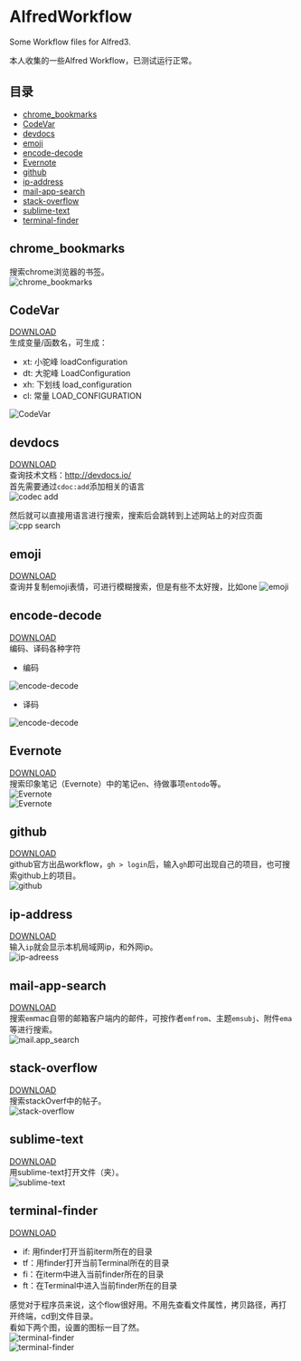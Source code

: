 # AlfredWorkflow
Some Workflow files for Alfred3.

本人收集的一些Alfred Workflow，已测试运行正常。

## 目录
- [chrome_bookmarks](#chrome_bookmarks)
- [CodeVar](#codevar)
- [devdocs](#devdocs)
- [emoji](#emoji)
- [encode-decode](#encode-decode)
- [Evernote](#evernote)
- [github](#github)
- [ip-address](#ip-address)
- [mail-app-search](#mail-app-search)
- [stack-overflow](#stack-overflow)
- [sublime-text](#sublime-text)
- [terminal-finder](#terminal-finder)

## chrome_bookmarks
搜索chrome浏览器的书签。  
![chrome_bookmarks](./chrome_bookmarks/bookmark.png)

## CodeVar
[DOWNLOAD](https://github.com/Subenle/AlfredWorkflow/raw/master/CodeVar/CodeVar.alfredworkflow)  
生成变量/函数名，可生成：
  
- xt: 小驼峰 loadConfiguration
- dt: 大驼峰 LoadConfiguration
- xh: 下划线 load_configuration
- cl: 常量 LOAD_CONFIGURATION

![CodeVar](./CodeVar/xt.png)

## devdocs
[DOWNLOAD](https://github.com/Subenle/AlfredWorkflow/raw/master/devdocs/devdocs.alfredworkflow)  
查询技术文档：http://devdocs.io/  
首先需要通过`cdoc:add`添加相关的语言  
![codec add](./devdocs/cdoc-add.png)

然后就可以直接用语言进行搜索，搜索后会跳转到上述网站上的对应页面
![cpp search](./devdocs/cpp.png)

## emoji
[DOWNLOAD](https://github.com/Subenle/AlfredWorkflow/raw/master/emoji/emoji.alfredworkflow)  
查询并复制emoji表情，可进行模糊搜索，但是有些不太好搜，比如one
![emoji](./emoji/star.png)

## encode-decode
[DOWNLOAD](https://github.com/Subenle/AlfredWorkflow/raw/master/encode-decode/encode-decode.alfredworkflow)  
编码、译码各种字符  

- 编码  

![encode-decode](./encode-decode/encode.png)

- 译码  

![encode-decode](./encode-decode/decode.png)

## Evernote
[DOWNLOAD](https://github.com/Subenle/AlfredWorkflow/raw/master/Evernote/Evernote9b3.alfredworkflow)  
搜索印象笔记（Evernote）中的笔记`en`、待做事项`entodo`等。  
![Evernote](./Evernote/en.png)  
![Evernote](./Evernote/entodo.png)  

## github
[DOWNLOAD](https://github.com/Subenle/AlfredWorkflow/raw/master/github/github.alfredworkflow)  
github官方出品workflow，`gh > login`后，输入`gh`即可出现自己的项目，也可搜索github上的项目。  
![github](./github/gh.png)

## ip-address
[DOWNLOAD](https://github.com/Subenle/AlfredWorkflow/raw/master/ip-address/ip-address.alfredworkflow)  
输入`ip`就会显示本机局域网ip，和外网ip。  
![ip-adreess](./ip-address/ip.png)  

## mail-app-search
[DOWNLOAD](https://github.com/Subenle/AlfredWorkflow/raw/master/mail-app-search/mail.app_search.alfredworkflow)  
搜索`em`mac自带的邮箱客户端内的邮件，可按作者`emfrom`、主题`emsubj`、附件`ema`等进行搜索。  
![mail.app_search](./mail-app-search/mail.png)  

## stack-overflow
[DOWNLOAD](https://github.com/Subenle/AlfredWorkflow/raw/master/stack-overflow/stack-overflow.alfredworkflow)  
搜索stackOverf中的帖子。  
![stack-overflow](./stack-overflow/so.png)  

## sublime-text
[DOWNLOAD](https://github.com/Subenle/AlfredWorkflow/raw/master/sublime-text/sublime-text.alfredworkflow)  
用sublime-text打开文件（夹）。  
![sublime-text](./sublime-text/subl.png)  

## terminal-finder
[DOWNLOAD](https://github.com/Subenle/AlfredWorkflow/raw/master/terminal-finder/terminal-finder.alfredworkflow)  
- if: 用finder打开当前iterm所在的目录
- tf：用finder打开当前Terminal所在的目录
- fi：在iterm中进入当前finder所在的目录
- ft：在Terminal中进入当前finder所在的目录

感觉对于程序员来说，这个flow很好用。不用先查看文件属性，拷贝路径，再打开终端，cd到文件目录。  
看如下两个图，设置的图标一目了然。  
![terminal-finder](./terminal-finder/if.png)  
![terminal-finder](./terminal-finder/tf.png)
